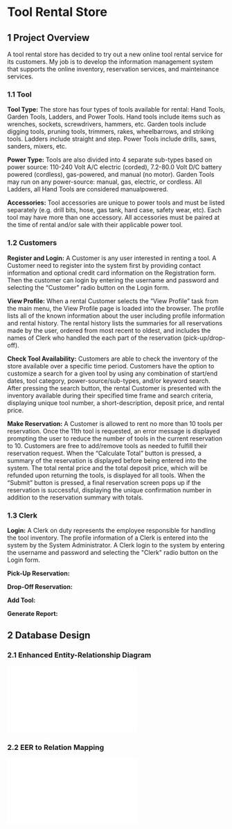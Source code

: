 # Tool Rental Store

## 1 Project Overview

A tool rental store has decided to try out a new online tool rental service for its customers. My job is to develop the information management system that supports the online inventory, reservation services, and mainteinance services. 

### 1.1 Tool

**Tool Type:** The store has four types of tools available for rental: Hand Tools, Garden Tools, Ladders, and Power Tools. Hand tools include items such as wrenches, sockets, screwdrivers, hammers, etc. Garden tools include digging tools, pruning tools, trimmers, rakes, wheelbarrows, and striking tools. Ladders include straight and step. Power Tools include drills, saws, sanders, mixers,
etc.

**Power Type:** Tools are also divided into 4 separate sub-types based on power source: 110-240 Volt A/C electric (corded), 7.2-80.0 Volt D/C battery powered (cordless), gas-powered, and manual (no motor). Garden Tools may run on any power-source: manual, gas, electric, or cordless. All Ladders, all Hand Tools are considered manualpowered.

**Accessories:** Tool accessories are unique to power tools and must be listed separately (e.g. drill bits, hose, gas tank, hard case, safety wear, etc). Each tool may have more than one accessory. All accessories must be paired at the time of rental and/or sale with their applicable power tool.

### 1.2 Customers

**Register and Login:** A Customer is any user interested in renting a tool. A Customer need to register into the system first by providing contact information and optional credit card information on the Registration form. Then the customer can login by entering the username and password and selecting the “Customer” radio button on the Login form.  

**View Profile:** When a rental Customer selects the “View Profile” task from the main menu, the View Profile page is loaded into the browser. The profile lists all of the known information about the user including profile information and rental history. The rental history lists the summaries for all reservations made by the user, ordered from most recent to oldest, and includes the names of Clerk who handled the each part of the reservation (pick-up/drop-off).

**Check Tool Availability:** Customers are able to check the inventory of the store available over a specific time period. Customers have the option to customize a search for a given tool by using any combination of start/end dates, tool category, power-source/sub-types, and/or keyword search. After pressing the search button, the rental Customer is presented with the inventory available during their specified time frame and search criteria, displaying unique tool number, a short-description, deposit price, and rental price.

**Make Reservation:** A Customer is allowed to rent no more than 10 tools per reservation. Once the 11th tool is requested, an error message is displayed prompting the user to reduce the number of tools in the current reservation to 10. Customers are free to add/remove tools as needed to fulfill their reservation request. When the “Calculate Total” button is pressed, a summary of the reservation is displayed before being entered into the system. The total rental price and the total deposit price, which will be refunded upon returning the tools, is displayed for all tools. When the “Submit” button is pressed, a final reservation screen pops up if the reservation is successful, displaying the unique confirmation number in addition to the reservation summary with totals.

### 1.3 Clerk

**Login:** A Clerk on duty represents the employee responsible for handling the tool inventory. The profile information of a Clerk is entered into the system by the System Administrator. A Clerk login to the system by entering the username and password and selecting the "Clerk" radio button on the Login form. 

**Pick-Up Reservation:** 

**Drop-Off Reservation:** 

**Add Tool:** 

**Generate Report:**

## 2 Database Design

### 2.1 Enhanced Entity-Relationship Diagram
![EER Diagram](Diagrams/EER.pdf)

### 2.2 EER to Relation Mapping
![EER To REL Diagram](Diagrams/EER2REL.pdf)



